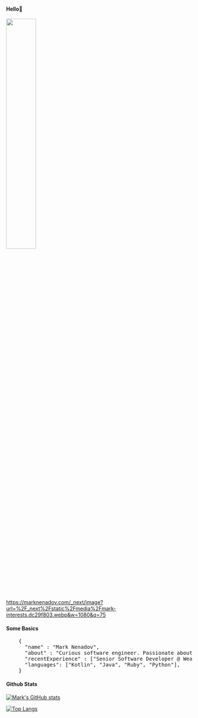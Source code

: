 #### Hello👋

<img src="https://marknenadov.com/_next/image?url=%2F_next%2Fstatic%2Fmedia%2Fmark-interests.dc29f803.webp&w=1080&q=75" style="width: 40%; height: auto" />

https://marknenadov.com/_next/image?url=%2F_next%2Fstatic%2Fmedia%2Fmark-interests.dc29f803.webp&w=1080&q=75

#### Some Basics

<pre>
    {
      "name" : "Mark Nenadov",
      "about" : "Curious software engineer. Passionate about building quality software and growing quality teams",
      "recentExperience" : ["Senior Software Developer @ Wealthsimple", "CTO @ BorderConnect"],
      "languages": ["Kotlin", "Java", "Ruby", "Python"],
    }
</pre>

#### Github Stats

[![Mark's GitHub stats](https://github-readme-stats.vercel.app/api?username=marknenadov)](https://github.com/marknenadov/github-readme-stats)

[![Top Langs](https://github-readme-stats.vercel.app/api/top-langs/?username=marknenadov)](https://github.com/anuraghazra/github-readme-stats)
